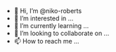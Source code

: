 - 👋 Hi, I’m @niko-roberts
- 👀 I’m interested in ...
- 🌱 I’m currently learning ...
- 💞️ I’m looking to collaborate on ...
- 📫 How to reach me ...

<!---
niko-roberts/niko-roberts is a ✨ special ✨ repository because its `README.md` (this file) appears on your GitHub profile.
You can click the Preview link to take a look at your changes.
--->

